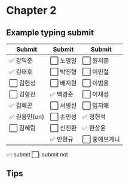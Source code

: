 # Chapter 2

## Example typing submit

|Submit|Submit|Submit|
| ----- | ----- | ----- |
|✅ 강익준     |⬜️ 노영일 |⬜️ 원치훈     |
|✅ 김태호     |⬜️ 박진형 |⬜️ 이민철     |
|⬜️ 김현성     |⬜️ 배지원 |⬜️ 이범용     |
|⬜️ 김형진     |✅ 백경준 |⬜️ 이재성     |
|✅ 김혜곤     |⬜️ 서병선 |⬜️ 임지애     |
|✅ 권용민(on) |⬜️ 손민성 |✅ 정현석     |
|⬜️ 김혜림     |⬜️ 신진환 |✅ 한상윤     |
|             |✅ 안현규 |⬜️ 홍예브게니  |


✅: submit
⬜️: submit not

## Tips


